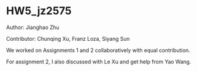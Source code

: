 # HW5_jz2575

Author: Jianghao Zhu

Contributor: Chunqing Xu, Franz Loza, Siyang Sun

We worked on Assignments 1 and 2 collaboratively with equal contribution. 

For assignment 2, I also discussed with Le Xu and get help from Yao Wang.